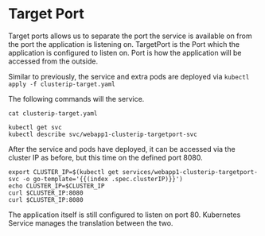 # Target Port
Target ports allows us to separate the port the service is available on from the port the application is listening on. TargetPort is the Port which the application is configured to listen on. Port is how the application will be accessed from the outside.

Similar to previously, the service and extra pods are deployed via `kubectl apply -f clusterip-target.yaml`

The following commands will the service.
```
cat clusterip-target.yaml

kubectl get svc
kubectl describe svc/webapp1-clusterip-targetport-svc
```

After the service and pods have deployed, it can be accessed via the cluster IP as before, but this time on the defined port 8080.

```
export CLUSTER_IP=$(kubectl get services/webapp1-clusterip-targetport-svc -o go-template='{{(index .spec.clusterIP)}}')
echo CLUSTER_IP=$CLUSTER_IP
curl $CLUSTER_IP:8080
curl $CLUSTER_IP:8080
```

The application itself is still configured to listen on port 80. Kubernetes Service manages the translation between the two.